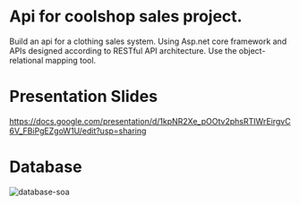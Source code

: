 # Api for coolshop sales project.
Build an api for a clothing sales system. Using Asp.net core framework and APIs designed according to RESTful API architecture. Use the object-relational mapping tool.
# Presentation Slides
https://docs.google.com/presentation/d/1kpNR2Xe_pOOtv2phsRTIWrEirgvC6V_FBiPgEZgoW1U/edit?usp=sharing
# Database 
![database-soa](https://github.com/Dia2001/coolshop-service/assets/88370983/c9aa4180-7cfb-4602-ac20-bb435d6b998c)


